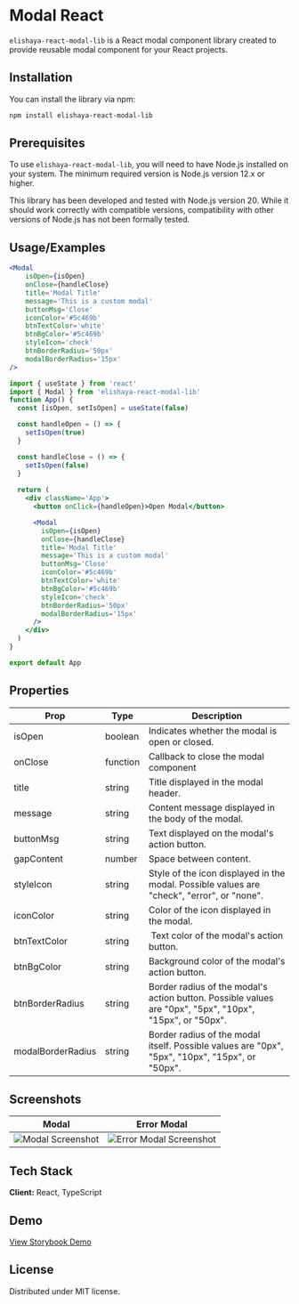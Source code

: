 # Modal React

`elishaya-react-modal-lib`  is a React modal component library created to provide reusable modal component for your React projects.

## Installation

You can install the library via npm:

```bash
npm install elishaya-react-modal-lib
```
    
## Prerequisites

To use `elishaya-react-modal-lib`, you will need to have Node.js installed on your system. The minimum required version is Node.js version 12.x or higher.

This library has been developed and tested with Node.js version 20. While it should work correctly with compatible versions, compatibility with other versions of Node.js has not been formally tested.

## Usage/Examples

```jsx
<Modal
    isOpen={isOpen}         
    onClose={handleClose} 
    title='Modal Title' 
    message='This is a custom modal' 
    buttonMsg='Close'
    iconColor='#5c469b'
    btnTextColor='white'
    btnBgColor='#5c469b'      
    styleIcon='check'
    btnBorderRadius='50px'
    modalBorderRadius='15px'
/>
```

```jsx
import { useState } from 'react'
import { Modal } from 'elishaya-react-modal-lib'
function App() {
  const [isOpen, setIsOpen] = useState(false)

  const handleOpen = () => {
    setIsOpen(true)
  }

  const handleClose = () => {
    setIsOpen(false)
  }
  
  return (
    <div className='App'>
      <button onClick={handleOpen}>Open Modal</button>

      <Modal 
        isOpen={isOpen}         
        onClose={handleClose} 
        title='Modal Title' 
        message='This is a custom modal' 
        buttonMsg='Close'
        iconColor='#5c469b'
        btnTextColor='white'
        btnBgColor='#5c469b'      
        styleIcon='check'
        btnBorderRadius='50px'
        modalBorderRadius='15px'
      />
    </div>
  )
}

export default App
```
## Properties

| Prop    | Type     | Description                                                                                       |
| ------- | -------- | ------------------------------------------------------------------------------------------------- |
| isOpen  | boolean  | Indicates whether the modal is open or closed.|
| onClose | function | Callback to close the modal component                                                            |
| title | string   | Title displayed in the modal header. |
| message | string | Content message displayed in the body of the modal. |
| buttonMsg | string | Text displayed on the modal's action button. |
| gapContent | number | Space between content. |
| styleIcon | string | Style of the icon displayed in the modal. Possible values are "check", "error", or "none". |
| iconColor | string | Color of the icon displayed in the modal. |
| btnTextColor | string | Text color of the modal's action button. |
| btnBgColor | string | Background color of the modal's action button. |
| btnBorderRadius | string | Border radius of the modal's action button. Possible values are "0px", "5px", "10px", "15px", or "50px". |
| modalBorderRadius | string | Border radius of the modal itself. Possible values are "0px", "5px", "10px", "15px", or "50px". |

## Screenshots
| Modal | Error Modal |
|-------|-------------|
| ![Modal Screenshot](https://pictures.angiepons.fr/images/other/modal.png) | ![Error Modal Screenshot](https://pictures.angiepons.fr/images/other/errorModal.png) |


## Tech Stack

**Client:** React, TypeScript


## Demo

[View Storybook Demo](https://elishaya13.github.io/React_Modal_Component/?path=/docs/component-modal--docs)

## License

Distributed under MIT license.